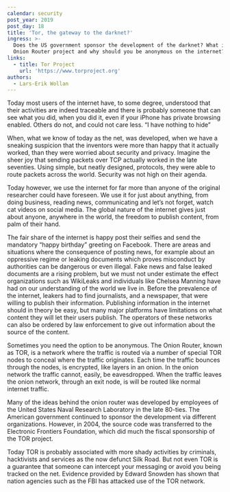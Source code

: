 ```yaml
---
calendar: security
post_year: 2019
post_day: 18
title: 'Tor, the gateway to the darknet?'
ingress: >-
  Does the US government sponsor the development of the darknet? What is The
  Onion Router project and why should you be anonymous on the internet?
links:
  - title: Tor Project
    url: 'https://www.torproject.org'
authors:
  - Lars-Erik Wollan
---
```

Today most users of the internet have, to some degree, understood that their activities are indeed traceable and there is probably someone that can see what you did, when you did it, even if your iPhone has private browsing enabled. Others do not, and could not care less. “I have nothing to hide”

When, what we know of today as the net, was developed, when we have a sneaking suspicion that the inventors were more than happy that it actually worked, than they were worried about security and privacy. Imagine the sheer joy that sending packets over TCP actually worked in the late seventies. Using simple, but neatly designed, protocols, they were able to route packets across the world. Security was not high on their agenda.

Today however, we use the internet for far more than anyone of the original researcher could have foreseen. We use it for just about anything, from doing business, reading news, communicating and let’s not forget, watch cat videos on social media. The global nature of the internet gives just about anyone, anywhere in the world, the freedom to publish content, from palm of their hand.

The fair share of the internet is happy post their selfies and send the mandatory “happy birthday” greeting on Facebook. There are areas and situations where the consequence of posting news, for example about an oppressive regime or leaking documents which proves misconduct by authorities can be dangerous or even illegal. Fake news and false leaked documents are a rising problem, but we must not under estimate the effect organizations such as WikiLeaks and individuals like Chelsea Manning have had on our understanding of the world we live in. Before the prevalence of the internet, leakers had to find journalists, and a newspaper, that were willing to publish their information. Publishing information in the internet should in theory be easy, but many major platforms have limitations on what content they will let their users publish. The operators of these networks can also be ordered by law enforcement to give out information about the source of the content.

Sometimes you need the option to be anonymous. The Onion Router, known as TOR, is a network where the traffic is routed via a number of special TOR nodes to conceal where the traffic originates. Each time the traffic bounces through the nodes, is encrypted, like layers in an onion. In the onion network the traffic cannot, easily, be eavesdropped. When the traffic leaves the onion network, through an exit node, is will be routed like normal internet traffic.

Many of the ideas behind the onion router was developed by employees of the United States Naval Research Laboratory in the late 80-ties. The American government continued to sponsor the development via different organizations. However, in 2004, the source code was transferred to the Electronic Frontiers Foundation, which did much the fiscal sponsorship of the TOR project.

Today TOR is probably associated with more shady activities by criminals, hacktivists and services as the now defunct Silk Road. But not even TOR is a guarantee that someone can intercept your messaging or avoid you being tracked on the net. Evidence provided by Edward Snowden has shown that nation agencies such as the FBI has attacked use of the TOR network. 

